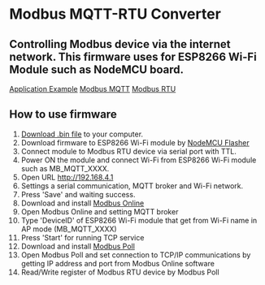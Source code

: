 Modbus MQTT-RTU Converter
=======
Controlling Modbus device via the internet network.
This firmware uses for ESP8266 Wi-Fi Module such as NodeMCU board.
-----------

[Application Example](http://www.somsakelect.com/2020/05/30/modbus-mqtt/#App)
[Modbus MQTT](http://www.somsakelect.com/2020/05/30/modbus-mqtt/)
[Modbus RTU](https://www.modbustools.com/modbus.html)

How to use firmware
-----------
1. [Download .bin file](https://github.com/ElectApp/Modbus-MQTT-RTU-Converter/raw/master/Modbus_MQTT_To_RTU_Converter_V1/Modbus_MQTT_To_RTU_Converter_V1.ino.nodemcu.bin) to your computer.
2. Download firmware to ESP8266 Wi-Fi module by [NodeMCU Flasher](https://github.com/nodemcu/nodemcu-flasher)
3. Connect module to Modbus RTU device via serial port with TTL.
4. Power ON the module and connect Wi-Fi from ESP8266 Wi-Fi module such as MB_MQTT_XXXX.
5. Open URL http://192.168.4.1
6. Settings a serial communication, MQTT broker and Wi-Fi network.
7. Press 'Save' and waiting success.
8. Download and install [Modbus Online](http://www.somsakelect.com/wp-content/uploads/2020/05/Modbus-Online-Installer-V1.zip)
9. Open Modbus Online and setting MQTT broker
10. Type 'DeviceID' of ESP8266 Wi-Fi module that get from Wi-Fi name in AP mode (MB_MQTT_XXXX)
11. Press 'Start' for running TCP service
12. Download and install [Modbus Poll](https://www.modbustools.com/modbus_poll.html)
13. Open Modbus Poll and set connection to TCP/IP communications by getting IP address and port from Modbus Online software
14. Read/Write register of Modbus RTU device by Modbus Poll
